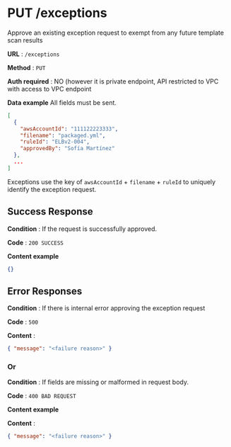 # PUT /exceptions

Approve an existing exception request to exempt from any future template scan results

**URL** : `/exceptions`

**Method** : `PUT`

**Auth required** : NO (however it is private endpoint, API restricted to VPC with access to VPC endpoint

**Data example** All fields must be sent.


```json
[
  {
    "awsAccountId": "111122223333",
    "filename": "packaged.yml",
    "ruleId": "ELBv2-004",
    "approvedBy": "Sofía Martínez"
  },
  ...
]
```

Exceptions use the key of `awsAccountId` + `filename` + `ruleId` to uniquely identify the exception request.

## Success Response

**Condition** : If the request is successfully approved.

**Code** : `200 SUCCESS`

**Content example**

```json
{}
```

## Error Responses

**Condition** : If there is internal error approving the exception request

**Code** : `500`

**Content** : 
```json
{ "message": "<failure reason>" }
````

### Or

**Condition** : If fields are missing or malformed in request body.

**Code** : `400 BAD REQUEST`

**Content example**

**Content** : 
```json
{ "message": "<failure reason>" }
````

